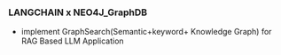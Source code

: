 ### LANGCHAIN x NEO4J_GraphDB 
- implement GraphSearch(Semantic+keyword+ Knowledge Graph) for RAG Based LLM Application
